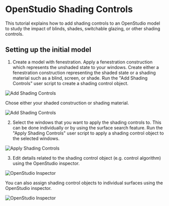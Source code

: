 <h1>OpenStudio Shading Controls</h1>
This tutorial explains how to add shading controls to an OpenStudio model to study the impact of blinds, shades, switchable glazing, or other shading controls.

## Setting up the initial model

1.  Create a model with fenestration.  Apply a fenestration construction which represents the unshaded state to your windows.  Create either a fenestration construction representing the shaded state or a shading material such as a blind, screen, or shade.  Run the "Add Shading Controls" user script to create a shading control object.

![Add Shading Controls](../../../img/tutorials/shadingcontrol1.png)

Chose either your shaded construction or shading material.

![Add Shading Controls](../../../img/tutorials/shadingcontrol2.png)
 
2.  Select the windows that you want to apply the shading controls to.  This can be done individually or by using the surface search feature.  Run the "Apply Shading Controls" user script to apply a shading control object to the selected windows.

![Apply Shading Controls](../../../img/tutorials/shadingcontrol3.png)

3.  Edit details related to the shading control object (e.g. control algorithm) using the OpenStudio inspector.

![OpenStudio Inspector](../../../img/tutorials/shadingcontrol4.png)
    
You can also assign shading control objects to individual surfaces using the OpenStudio inspector.

![OpenStudio Inspector](../../../img/tutorials/shadingcontrol5.png)